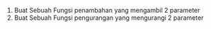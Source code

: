 1. Buat Sebuah Fungsi penambahan yang mengambil 2 parameter
2. Buat Sebuah Fungsi pengurangan yang mengurangi 2 parameter
